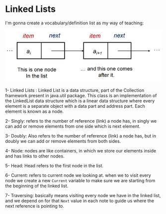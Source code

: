 # Linked Lists

I'm gonna create a vocabulary/definition list as my way of teaching:


![LinkedList](../img/linkedList.png)

1- Linked Lists : Linked List is a data structure, part of the Collection framework present in java.util package. This class is an implementation of the LinkedList data structure which is a linear data structure where every element is a separate object with a data part and address part. Each element is known as a node.

2- Singly:  refers to the number of reference (link) a node has, in singly we can add or remove elements from one side which is next element.

3- Doubly: Also refers to the number of reference (link) a node has, but in doubly we can add or remove elements from both sides.

4- Node: nodes are like containers, in which we store our elements inside and has links to other nodes.


5- Head: Head refers to the first node in the list.

6- Current: refers to current node we looking at. when we to visit every node we create a new `Current` variable to make sure we are starting from the beginning of the linked list.


7- Traversing: basically means visiting every node we have in the linked list, and we depend on for that `Next` value in each note to guide us where the next reference is pointing to.